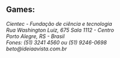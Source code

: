 
<h2>Games:</h2>

<address>
Cientec - Fundação de ciência e tecnologia
<br>
Rua Washington Luiz, 675 Sala 1112 - Centro
<br>
Porto Alegre, RS - Brasil
<br>
Fones: (51) 3241 4560 ou (51) 9246-0698
<br>
beto@ideiaavista.com.br
</address>

